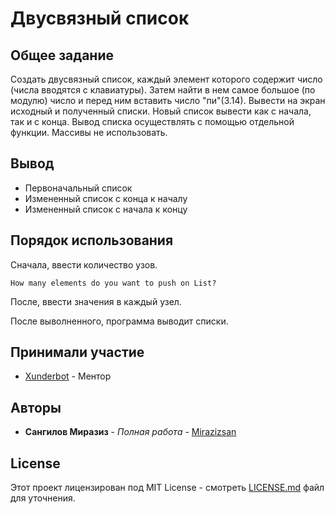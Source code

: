 # Двусвязный список

## Общее задание

Создать двусвязный список, каждый элемент которого содержит число (числа вводятся с клавиатуры). Затем найти в нем самое большое (по модулю) число и перед ним вставить число "пи"(3.14). Вывести на экран исходный и полученный списки. Новый список вывести как с начала, так и с конца. Вывод списка осуществлять с помощью отдельной функции. Массивы не использовать.

## Вывод

* Первоначальный список
* Измененный список с конца к началу
* Измененный список с начала к концу

## Порядок использования

Сначала, ввести количество узов.

```
How many elements do you want to push on List?
```

После, ввести значения в каждый узел.

После выволненного, программа выводит списки.

## Принимали участие

* [Xunderbot](https://github.com/iamxunder) - Ментор

## Авторы

* **Сангилов Миразиз** - *Полная работа* - [Mirazizsan](https://github.com/mirazizsan)

## License

Этот проект лицензирован под MIT License - смотреть [LICENSE.md](LICENSE.md) файл для уточнения.
